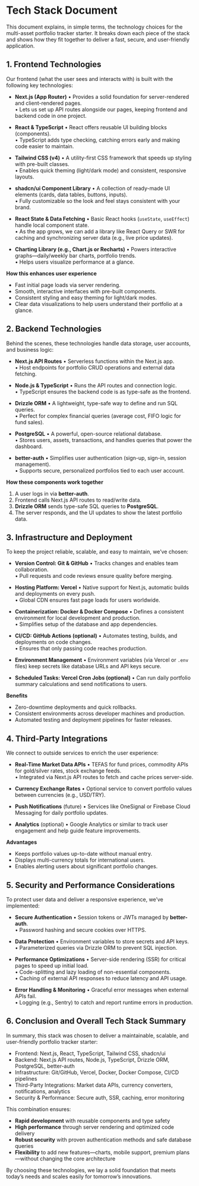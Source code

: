 # Tech Stack Document

This document explains, in simple terms, the technology choices for the multi-asset portfolio tracker starter. It breaks down each piece of the stack and shows how they fit together to deliver a fast, secure, and user-friendly application.

## 1. Frontend Technologies

Our frontend (what the user sees and interacts with) is built with the following key technologies:

- **Next.js (App Router)**
  • Provides a solid foundation for server-rendered and client-rendered pages.  
  • Lets us set up API routes alongside our pages, keeping frontend and backend code in one project.

- **React & TypeScript**
  • React offers reusable UI building blocks (components).  
  • TypeScript adds type checking, catching errors early and making code easier to maintain.

- **Tailwind CSS (v4)**
  • A utility-first CSS framework that speeds up styling with pre-built classes.  
  • Enables quick theming (light/dark mode) and consistent, responsive layouts.

- **shadcn/ui Component Library**
  • A collection of ready-made UI elements (cards, data tables, buttons, inputs).  
  • Fully customizable so the look and feel stays consistent with your brand.

- **React State & Data Fetching**
  • Basic React hooks (`useState`, `useEffect`) handle local component state.  
  • As the app grows, we can add a library like React Query or SWR for caching and synchronizing server data (e.g., live price updates).

- **Charting Library (e.g., Chart.js or Recharts)**
  • Powers interactive graphs—daily/weekly bar charts, portfolio trends.  
  • Helps users visualize performance at a glance.

**How this enhances user experience**
- Fast initial page loads via server rendering.  
- Smooth, interactive interfaces with pre-built components.  
- Consistent styling and easy theming for light/dark modes.  
- Clear data visualizations to help users understand their portfolio at a glance.

## 2. Backend Technologies

Behind the scenes, these technologies handle data storage, user accounts, and business logic:

- **Next.js API Routes**
  • Serverless functions within the Next.js app.  
  • Host endpoints for portfolio CRUD operations and external data fetching.

- **Node.js & TypeScript**
  • Runs the API routes and connection logic.  
  • TypeScript ensures the backend code is as type-safe as the frontend.

- **Drizzle ORM**
  • A lightweight, type-safe way to define and run SQL queries.  
  • Perfect for complex financial queries (average cost, FIFO logic for fund sales).

- **PostgreSQL**
  • A powerful, open-source relational database.  
  • Stores users, assets, transactions, and handles queries that power the dashboard.

- **better-auth**
  • Simplifies user authentication (sign-up, sign-in, session management).  
  • Supports secure, personalized portfolios tied to each user account.

**How these components work together**
1. A user logs in via **better-auth**.
2. Frontend calls Next.js API routes to read/write data.  
3. **Drizzle ORM** sends type-safe SQL queries to **PostgreSQL**.  
4. The server responds, and the UI updates to show the latest portfolio data.

## 3. Infrastructure and Deployment

To keep the project reliable, scalable, and easy to maintain, we’ve chosen:

- **Version Control: Git & GitHub**
  • Tracks changes and enables team collaboration.  
  • Pull requests and code reviews ensure quality before merging.

- **Hosting Platform: Vercel**
  • Native support for Next.js, automatic builds and deployments on every push.  
  • Global CDN ensures fast page loads for users worldwide.

- **Containerization: Docker & Docker Compose**
  • Defines a consistent environment for local development and production.  
  • Simplifies setup of the database and app dependencies.

- **CI/CD: GitHub Actions (optional)**
  • Automates testing, builds, and deployments on code changes.  
  • Ensures that only passing code reaches production.

- **Environment Management**
  • Environment variables (via Vercel or `.env` files) keep secrets like database URLs and API keys secure.

- **Scheduled Tasks: Vercel Cron Jobs (optional)**
  • Can run daily portfolio summary calculations and send notifications to users.

**Benefits**
- Zero-downtime deployments and quick rollbacks.  
- Consistent environments across developer machines and production.  
- Automated testing and deployment pipelines for faster releases.

## 4. Third-Party Integrations

We connect to outside services to enrich the user experience:

- **Real-Time Market Data APIs**
  • TEFAS for fund prices, commodity APIs for gold/silver rates, stock exchange feeds.  
  • Integrated via Next.js API routes to fetch and cache prices server-side.

- **Currency Exchange Rates**
  • Optional service to convert portfolio values between currencies (e.g., USD/TRY).

- **Push Notifications** (future)
  • Services like OneSignal or Firebase Cloud Messaging for daily portfolio updates.

- **Analytics** (optional)
  • Google Analytics or similar to track user engagement and help guide feature improvements.

**Advantages**
- Keeps portfolio values up-to-date without manual entry.  
- Displays multi-currency totals for international users.  
- Enables alerting users about significant portfolio changes.

## 5. Security and Performance Considerations

To protect user data and deliver a responsive experience, we’ve implemented:

- **Secure Authentication**
  • Session tokens or JWTs managed by **better-auth**.  
  • Password hashing and secure cookies over HTTPS.

- **Data Protection**
  • Environment variables to store secrets and API keys.  
  • Parameterized queries via Drizzle ORM to prevent SQL injection.

- **Performance Optimizations**
  • Server-side rendering (SSR) for critical pages to speed up initial load.  
  • Code-splitting and lazy loading of non-essential components.  
  • Caching of external API responses to reduce latency and API usage.

- **Error Handling & Monitoring**
  • Graceful error messages when external APIs fail.  
  • Logging (e.g., Sentry) to catch and report runtime errors in production.

## 6. Conclusion and Overall Tech Stack Summary

In summary, this stack was chosen to deliver a maintainable, scalable, and user-friendly portfolio tracker starter:

- Frontend: Next.js, React, TypeScript, Tailwind CSS, shadcn/ui
- Backend: Next.js API routes, Node.js, TypeScript, Drizzle ORM, PostgreSQL, better-auth
- Infrastructure: Git/GitHub, Vercel, Docker, Docker Compose, CI/CD pipelines
- Third-Party Integrations: Market data APIs, currency converters, notifications, analytics
- Security & Performance: Secure auth, SSR, caching, error monitoring

This combination ensures:
- **Rapid development** with reusable components and type safety
- **High performance** through server rendering and optimized code delivery
- **Robust security** with proven authentication methods and safe database queries
- **Flexibility** to add new features—charts, mobile support, premium plans—without changing the core architecture

By choosing these technologies, we lay a solid foundation that meets today’s needs and scales easily for tomorrow’s innovations.